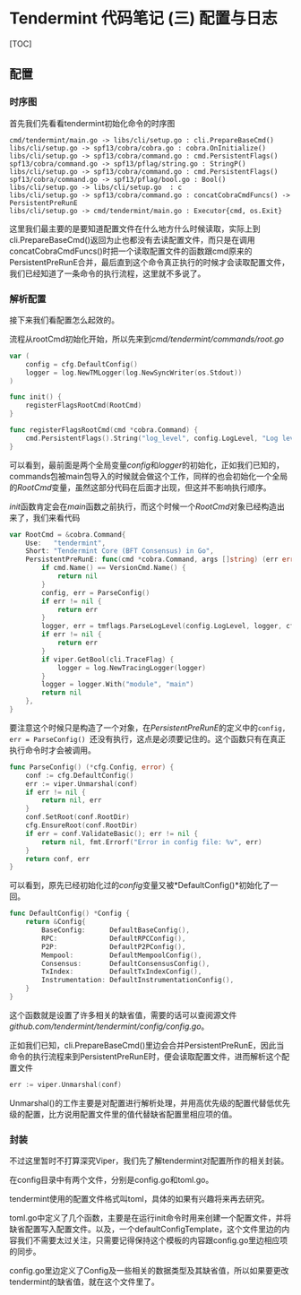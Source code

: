 # Tendermint 代码笔记 (三) 配置与日志

[TOC]
## 配置

### 时序图

首先我们先看看tendermint初始化命令的时序图
```sequence
cmd/tendermint/main.go -> libs/cli/setup.go : cli.PrepareBaseCmd()
libs/cli/setup.go -> spf13/cobra/cobra.go : cobra.OnInitialize()
libs/cli/setup.go -> spf13/cobra/command.go : cmd.PersistentFlags()
spf13/cobra/command.go -> spf13/pflag/string.go : StringP()
libs/cli/setup.go -> spf13/cobra/command.go : cmd.PersistentFlags()
spf13/cobra/command.go -> spf13/pflag/bool.go : Bool()
libs/cli/setup.go -> libs/cli/setup.go  : c 
libs/cli/setup.go -> spf13/cobra/command.go : concatCobraCmdFuncs() -> PersistentPreRunE 
libs/cli/setup.go -> cmd/tendermint/main.go : Executor{cmd, os.Exit}
```
这里我们最主要的是要知道配置文件在什么地方什么时候读取，实际上到cli.PrepareBaseCmd()返回为止也都没有去读配置文件，而只是在调用concatCobraCmdFuncs()时把一个读取配置文件的函数跟cmd原来的PersistentPreRunE合并，最后直到这个命令真正执行的时候才会读取配置文件，我们已经知道了一条命令的执行流程，这里就不多说了。

### 解析配置

接下来我们看配置怎么起效的。

流程从rootCmd初始化开始，所以先来到*cmd/tendermint/commands/root.go*

```go
var (                         
    config = cfg.DefaultConfig()   
    logger = log.NewTMLogger(log.NewSyncWriter(os.Stdout))
)  

func init() {                 
    registerFlagsRootCmd(RootCmd)  
}  

func registerFlagsRootCmd(cmd *cobra.Command) {
    cmd.PersistentFlags().String("log_level", config.LogLevel, "Log level")
}
```

可以看到，最前面是两个全局变量*config*和*logger*的初始化，正如我们已知的，commands包被main包导入的时候就会做这个工作，同样的也会初始化一个全局的*RootCmd*变量，虽然这部分代码在后面才出现，但这并不影响执行顺序。

*init*函数肯定会在*main*函数之前执行，而这个时候一个*RootCmd*对象已经构造出来了，我们来看代码

```go
var RootCmd = &cobra.Command{ 
    Use:   "tendermint",      
    Short: "Tendermint Core (BFT Consensus) in Go",
    PersistentPreRunE: func(cmd *cobra.Command, args []string) (err error) {                                                                                                                     
        if cmd.Name() == VersionCmd.Name() {
            return nil
        }
        config, err = ParseConfig()    
        if err != nil {
            return err
        }
        logger, err = tmflags.ParseLogLevel(config.LogLevel, logger, cfg.DefaultLogLevel())                                                                                                      
        if err != nil {
            return err
        }
        if viper.GetBool(cli.TraceFlag) {  
            logger = log.NewTracingLogger(logger)                                                                                                                                                
        }
        logger = logger.With("module", "main")
        return nil
    },
}
```

要注意这个时候只是构造了一个对象，在*PersistentPreRunE*的定义中的`config, err = ParseConfig() `还没有执行，这点是必须要记住的。这个函数只有在真正执行命令时才会被调用。

```go
func ParseConfig() (*cfg.Config, error) {
    conf := cfg.DefaultConfig()    
    err := viper.Unmarshal(conf)   
    if err != nil {           
        return nil, err
    }
    conf.SetRoot(conf.RootDir)
    cfg.EnsureRoot(conf.RootDir)   
    if err = conf.ValidateBasic(); err != nil {
        return nil, fmt.Errorf("Error in config file: %v", err)
    }
    return conf, err          
} 

```

可以看到，原先已经初始化过的*config*变量又被*DefaultConfig()*初始化了一回。

```go
func DefaultConfig() *Config {
    return &Config{
        BaseConfig:      DefaultBaseConfig(),
        RPC:             DefaultRPCConfig(),            
        P2P:             DefaultP2PConfig(),            
        Mempool:         DefaultMempoolConfig(),        
        Consensus:       DefaultConsensusConfig(),      
        TxIndex:         DefaultTxIndexConfig(),        
        Instrumentation: DefaultInstrumentationConfig(),
    }
}  
```

这个函数就是设置了许多相关的缺省值，需要的话可以查阅源文件*github.com/tendermint/tendermint/config/config.go*。

正如我们已知，cli.PrepareBaseCmd()里边会合并PersistentPreRunE，因此当命令的执行流程来到PersistentPreRunE时，便会读取配置文件，进而解析这个配置文件
```go
err := viper.Unmarshal(conf)
```
Unmarshal()的工作主要是对配置进行解析处理，并用高优先级的配置代替低优先级的配置，比方说用配置文件里的值代替缺省配置里相应项的值。

### 封装

不过这里暂时不打算深究Viper，我们先了解tendermint对配置所作的相关封装。

在config目录中有两个文件，分别是config.go和toml.go。

tendermint使用的配置文件格式叫toml，具体的如果有兴趣将来再去研究。

toml.go中定义了几个函数，主要是在运行init命令时用来创建一个配置文件，并将缺省配置写入配置文件。以及，一个defaultConfigTemplate，这个文件里边的内容我们不需要太过关注，只需要记得保持这个模板的内容跟config.go里边相应项的同步。

config.go里边定义了Config及一些相关的数据类型及其缺省值，所以如果要更改tendermint的缺省值，就在这个文件里了。




